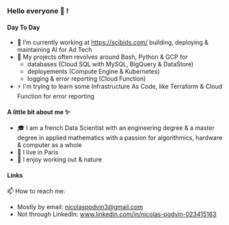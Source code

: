 ### Hello everyone 👋 ! 

#### Day To Day

- 🔭 I’m currently working at https://scibids.com/ building, deploying & maintaining AI for Ad Tech 
- 🌱 My projects often revolves around Bash, Python & GCP for
    - databases (Cloud SQL with MySQL, BigQuery & DataStore) 
    - deployements (Compute Engine & Kubernetes) 
    - logging & error reporting (Cloud Function)
- ⚡ I'm trying to learn some Infrastructure As Code, like Terraform & Cloud Function for error reporting

#### A little bit about me ✨

- 🎓 I am a french Data Scientist with an engineering degree & a master degree in applied mathematics with a passion for algorithmics, hardware & computer as a whole
- 🌆 I live in Paris 
- 🎾 I enjoy working out & nature


#### Links 
📫 How to reach me:

- Mostly by email: nicolaspodvin3@gmail.com
- Not through LinkedIn: www.linkedin.com/in/nicolas-podvin-023415163


<!--
**NicoShol/NicoShol** is a ✨ _special_ ✨ repository because its `README.md` (this file) appears on your GitHub profile.

Here are some ideas to get you started:

- 🔭 I’m currently working on ...
- 🌱 I’m currently learning ...
- 👯 I’m looking to collaborate on ...
- 🤔 I’m looking for help with ...
- 💬 Ask me about ...
- 📫 How to reach me: ...
- ⚡ Fun fact: ...
-->
